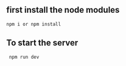 ## first install the node modules 
~~~
npm i or npm install
~~~
## To start the server 
~~~
 npm run dev
~~~ 
